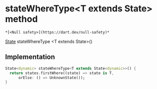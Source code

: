 


# stateWhereType&lt;T extends State> method




    *[<Null safety>](https://dart.dev/null-safety)*




[State](../../yonomi-sdk/State-class.md) stateWhereType
&lt;T extends State>()








## Implementation

```dart
State<dynamic> stateWhereType<T extends State<dynamic>>() {
  return states.firstWhere((state) => state is T,
      orElse: () => UnknownState());
}
```







